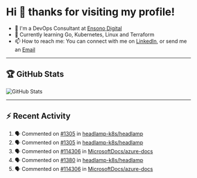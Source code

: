 # Hi 👋 thanks for visiting my profile!

- 💼 I'm a DevOps Consultant at [Ensono Digital](https://www.ensonodigital.com/)
- 🌱 Currently learning Go, Kubernetes, Linux and Terraform
- 📫 How to reach me: You can connect with me on [LinkedIn](https://www.linkedin.com/in/thepaulmacca/), or send me an [Email](mailto:pm@thepaulmacca.com)

---

## :trophy: GitHub Stats

![GitHub Stats](https://github-readme-stats.vercel.app/api?username=thepaulmacca&count_private=true&show_icons=true&theme=dark)

---

## :zap: Recent Activity

<!--START_SECTION:activity-->
1. 🗣 Commented on [#1305](https://github.com/headlamp-k8s/headlamp/issues/1305#issuecomment-1791411532) in [headlamp-k8s/headlamp](https://github.com/headlamp-k8s/headlamp)
2. 🗣 Commented on [#1305](https://github.com/headlamp-k8s/headlamp/issues/1305#issuecomment-1791129242) in [headlamp-k8s/headlamp](https://github.com/headlamp-k8s/headlamp)
3. 🗣 Commented on [#114306](https://github.com/MicrosoftDocs/azure-docs/issues/114306#issuecomment-1729986863) in [MicrosoftDocs/azure-docs](https://github.com/MicrosoftDocs/azure-docs)
4. 🗣 Commented on [#1380](https://github.com/headlamp-k8s/headlamp/issues/1380#issuecomment-1727522617) in [headlamp-k8s/headlamp](https://github.com/headlamp-k8s/headlamp)
5. 🗣 Commented on [#114306](https://github.com/MicrosoftDocs/azure-docs/issues/114306#issuecomment-1727493639) in [MicrosoftDocs/azure-docs](https://github.com/MicrosoftDocs/azure-docs)
<!--END_SECTION:activity-->
